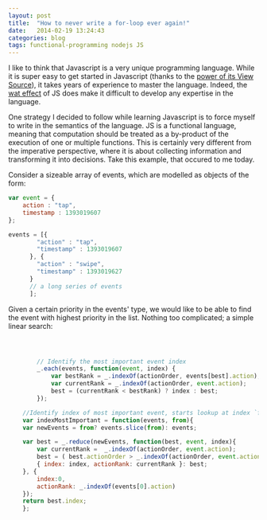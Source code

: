 ```yaml
---
layout: post
title:  "How to never write a for-loop ever again!"
date:   2014-02-19 13:24:43
categories: blog
tags: functional-programming nodejs JS
---
```


I like to think that Javascript is a very unique programming language. While it is super easy to get started in Javascript (thanks to the [power of its View Source](http://www.codinghorror.com/blog/2006/08/the-power-of-view-source.html)), it takes years of experience to master the language. Indeed, the [wat effect](https://www.destroyallsoftware.com/talks/wat) of JS does make it difficult to develop any expertise in the language. 

One strategy I decided to follow while learning Javascript is to force myself to write in the semantics of the language. JS is a functional language, meaning that computation should be treated as a by-product of the execution of one or multiple functions. This is certainly very different from the imperative perspective, where it is about collecting information and transforming it into decisions. Take this example, that occured to me today.

Consider a sizeable array of events, which are modelled as objects of the form:

```javascript
var event = {
    action : "tap",
    timestamp : 1393019607
};

events = [{
        "action" : "tap",
        "timestamp" : 1393019607
      }, {
        "action" : "swipe",
        "timestamp" : 1393019627
      }
      // a long series of events
      ];
```

Given a certain priority in the events' type, we would like to be able to find the event with highest priority in the list. Nothing too complicated; a simple linear search:

```javascript



        // Identify the most important event index
        _.each(events, function(event, index) {
            var bestRank = _.indexOf(actionOrder, events[best].action);
            var currentRank = _.indexOf(actionOrder, event.action);
            best = (currentRank < bestRank) ? index : best;
        });

    //Identify index of most important event, starts lookup at index `from`
    var indexMostImportant = function(events, from){
	var newEvents = from? events.slice(from): events;

	var best = _.reduce(newEvents, function(best, event, index){
	    var currentRank =  _.indexOf(actionOrder, event.action);
	    best = ( best.actionOrder > _.indexOf(actionOrder, event.action ))?
		{ index: index, actionRank: currentRank }: best;
	}, {
	    index:0,
	    actionRank: _.indexOf(events[0].action)
	});
	return best.index;
    };


